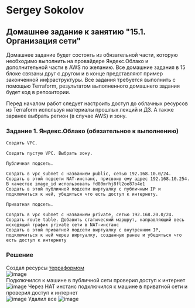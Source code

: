 # Sergey Sokolov
## Домашнее задание к занятию "15.1. Организация сети"

Домашнее задание будет состоять из обязательной части, которую необходимо выполнить на провайдере Яндекс.Облако и дополнительной части в AWS по желанию. Все домашние задания в 15 блоке связаны друг с другом и в конце представляют пример законченной инфраструктуры.
Все задания требуется выполнить с помощью Terraform, результатом выполненного домашнего задания будет код в репозитории.

Перед началом работ следует настроить доступ до облачных ресурсов из Terraform используя материалы прошлых лекций и ДЗ. А также заранее выбрать регион (в случае AWS) и зону.
### Задание 1. Яндекс.Облако (обязательное к выполнению)

    Создать VPC.

    Создать пустую VPC. Выбрать зону.

    Публичная подсеть.

    Создать в vpc subnet с названием public, сетью 192.168.10.0/24.
    Создать в этой подсети NAT-инстанс, присвоив ему адрес 192.168.10.254. В качестве image_id использовать fd80mrhj8fl2oe87o4e1
    Создать в этой публичной подсети виртуалку с публичным IP и подключиться к ней, убедиться что есть доступ к интернету.

    Приватная подсеть.

    Создать в vpc subnet с названием private, сетью 192.168.20.0/24.
    Создать route table. Добавить статический маршрут, направляющий весь исходящий трафик private сети в NAT-инстанс
    Создать в этой приватной подсети виртуалку с внутренним IP, подключиться к ней через виртуалку, созданную ранее и убедиться что есть доступ к интернету
### Решение
Создал ресурсы [терраформом](https://github.com/SSergeyA/devops-netology/blob/main/Kubernetes/20/main.tf)  
![image](https://user-images.githubusercontent.com/93119897/218028318-5e034913-30aa-4e44-94f2-6f2c0e92d042.png)  
Подключился к машине в публичной сети проверил доступ к интернет
![image](https://user-images.githubusercontent.com/93119897/218028043-58b683ed-1afb-443d-b073-c44d323d11d4.png)
Через НАТ инстанс подключился к машине в приватной сети и проверил доступ к интернет  
![image](https://user-images.githubusercontent.com/93119897/218028778-966c4d2b-5067-4dd6-a738-e11a218927ae.png)
Удалил все
![image](https://user-images.githubusercontent.com/93119897/218028814-7384b6d2-e732-4029-8b61-83d2b2a92e0e.png)
